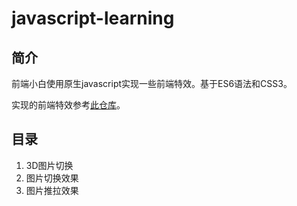 # javascript-learning

## 简介

前端小白使用原生javascript实现一些前端特效。基于ES6语法和CSS3。

实现的前端特效参考[此仓库](https://github.com/yangxi0126/javaScript)。

## 目录

1. 3D图片切换
2. 图片切换效果
3. 图片推拉效果

